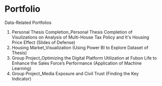 # Portfolio
Data-Related Portfolios
1. Personal Thesis Completion_Personal Thesis Completion of Visulizations on Analysis of Multi-House Tax Policy and It's Housing Price Effect (Slides of Defense)
2. Housing Market_Visualization (Using Power BI to Explore Dataset of Thesis)
3. Group Project_Optimizing the Digital Platform Utilization at Fubon Life to Enhance the Sales Force’s Performance (Application of Machine Learning)
4. Group Project_Media Exposure and Civil Trust (Finding the Key Indicator)
